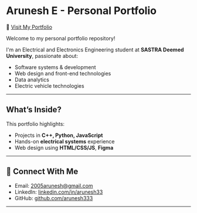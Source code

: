 #  Arunesh E - Personal Portfolio

🔗 [Visit My Portfolio](https://aruneshdev.netlify.app/)

Welcome to my personal portfolio repository!

I'm an Electrical and Electronics Engineering student at **SASTRA Deemed University**, passionate about:
- Software systems & development
- Web design and front-end technologies
- Data analytics
- Electric vehicle technologies

---

##  What’s Inside?

This portfolio highlights:
-  Projects in **C++, Python, JavaScript**
-  Hands-on **electrical systems** experience
-  Web design using **HTML/CSS/JS**, **Figma**

---

## 🤝 Connect With Me

-  Email: [2005arunesh@gmail.com](mailto:2005arunesh@gmail.com)
-  LinkedIn: [linkedin.com/in/arunesh33](https://www.linkedin.com/in/arunesh33/)
-  GitHub: [github.com/arunesh333](https://github.com/arunesh333)

---
